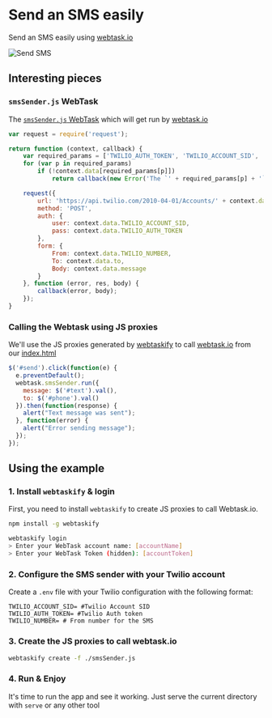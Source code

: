 # Send an SMS easily

Send an SMS easily using [webtask.io](https://webtask.io)

![Send SMS](https://cdn.auth0.com/webtask/sendSms.gif)

## Interesting pieces

### `smsSender.js` WebTask

The [`smsSender.js` WebTask](https://github.com/auth0/webtask-samples/blob/master/sms-sender/smsSender.js) which will get run by [webtask.io](https://webtask.io)

````js
var request = require('request');

return function (context, callback) {
    var required_params = ['TWILIO_AUTH_TOKEN', 'TWILIO_ACCOUNT_SID', 'to', 'TWILIO_NUMBER', 'message'];
    for (var p in required_params)
        if (!context.data[required_params[p]])
            return callback(new Error('The `' + required_params[p] + '` parameter must be provided.'));

    request({
        url: 'https://api.twilio.com/2010-04-01/Accounts/' + context.data.TWILIO_ACCOUNT_SID + '/Messages',
        method: 'POST',
        auth: {
            user: context.data.TWILIO_ACCOUNT_SID,
            pass: context.data.TWILIO_AUTH_TOKEN
        },
        form: {
            From: context.data.TWILIO_NUMBER,
            To: context.data.to,
            Body: context.data.message
        }
    }, function (error, res, body) {
        callback(error, body);
    });
}
````

### Calling the Webtask using JS proxies

We'll use the JS proxies generated by [webtaskify](http://github.com/auth0/webtaskify) to call [webtask.io](https://webtask.io) from our [index.html](https://github.com/auth0/webtask-samples/blob/master/sms-sender/index.html#L33-L43)

```js
$('#send').click(function(e) {
  e.preventDefault();
  webtask.smsSender.run({
    message: $('#text').val(),
    to: $('#phone').val()
  }).then(function(response) {
    alert("Text message was sent");
  }, function(error) {
    alert("Error sending message");
  });
});
```


## Using the example

### 1. Install `webtaskify` & login

First, you need to install `webtaskify` to create JS proxies to call Webtask.io.

```bash
npm install -g webtaskify
```

```bash
webtaskify login
> Enter your WebTask account name: [accountName]
> Enter your WebTask Token (hidden): [accountToken]
```

### 2. Configure the SMS sender with your Twilio account

Create a `.env` file with your Twilio configuration with the following format:

```properties
TWILIO_ACCOUNT_SID= #Twilio Account SID
TWILIO_AUTH_TOKEN= #Twilio Auth token
TWILIO_NUMBER= # From number for the SMS
```

### 3. Create the JS proxies to call webtask.io

```bash
webtaskify create -f ./smsSender.js
```

### 4. Run & Enjoy

It's time to run the app and see it working. Just serve the current directory with `serve` or any other tool



